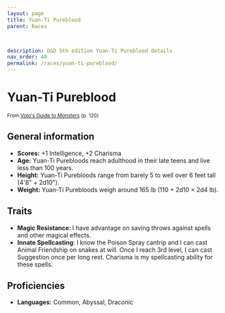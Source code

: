 ```yaml
---
layout: page
title: Yuan-Ti Pureblood
parent: Races



description: D&D 5th edition Yuan-Ti Pureblood details
nav_order: 40
permalink: /races/yuan-ti-pureblood/
---
```


# Yuan-Ti Pureblood

<small>From <a target="_blank" href="https://dnd.wizards.com/products/tabletop-games/rpg-products/volos-guide-to-monsters">Volo's Guide to Monsters</a> (p. 120)</small>

## General information

- **Scores:** +1 Intelligence, +2 Charisma
- **Age:** Yuan-Ti Purebloods reach adulthood in their late teens and live less than 100 years.
- **Height:** Yuan-Ti Purebloods range from barely 5 to well over 6 feet tall (4'8" + 2d10").
- **Weight:** Yuan-Ti Purebloods weigh around 165 lb (110 + 2d10 × 2d4 lb).

## Traits

- **Magic Resistance**: I have advantage on saving throws against spells and other magical effects.
- **Innate Spellcasting**: I know the Poison Spray cantrip and I can cast Animal Friendship on snakes at will. Once I reach 3rd level, I can cast Suggestion once per long rest. Charisma is my spellcasting ability for these spells.

## Proficiencies

- **Languages:** Common, Abyssal, Draconic